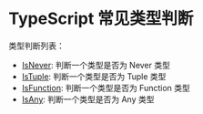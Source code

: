 # TypeScript 常见类型判断

类型判断列表：

- [IsNever](./IsNever.ts): 判断一个类型是否为 Never 类型
- [IsTuple](./IsTuple.ts): 判断一个类型是否为 Tuple 类型
- [IsFunction](./IsFunction.ts): 判断一个类型是否为 Function 类型
- [IsAny](./IsAny.ts): 判断一个类型是否为 Any 类型
